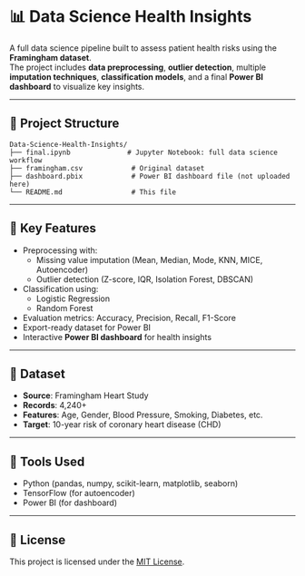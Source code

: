 # 📊 Data Science Health Insights

A full data science pipeline built to assess patient health risks using the **Framingham dataset**.  
The project includes **data preprocessing**, **outlier detection**, multiple **imputation techniques**, **classification models**, and a final **Power BI dashboard** to visualize key insights.

---

## 📁 Project Structure

```
Data-Science-Health-Insights/
├── final.ipynb              # Jupyter Notebook: full data science workflow
├── framingham.csv            # Original dataset
├── dashboard.pbix            # Power BI dashboard file (not uploaded here)
└── README.md                 # This file
```

---

## 🚀 Key Features

- Preprocessing with:
  - Missing value imputation (Mean, Median, Mode, KNN, MICE, Autoencoder)
  - Outlier detection (Z-score, IQR, Isolation Forest, DBSCAN)
- Classification using:
  - Logistic Regression
  - Random Forest
- Evaluation metrics: Accuracy, Precision, Recall, F1-Score
- Export-ready dataset for Power BI
- Interactive **Power BI dashboard** for health insights

---

## 📌 Dataset

- **Source**: Framingham Heart Study
- **Records**: 4,240+
- **Features**: Age, Gender, Blood Pressure, Smoking, Diabetes, etc.
- **Target**: 10-year risk of coronary heart disease (CHD)

---

## 🧠 Tools Used

- Python (pandas, numpy, scikit-learn, matplotlib, seaborn)
- TensorFlow (for autoencoder)
- Power BI (for dashboard)

---

## 📄 License

This project is licensed under the [MIT License](./LICENSE).
